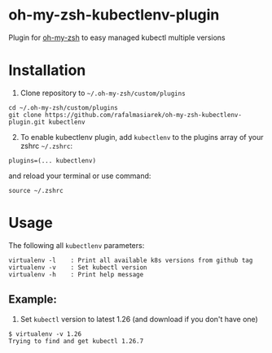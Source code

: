 # oh-my-zsh-kubectlenv-plugin
Plugin for [oh-my-zsh](https://ohmyz.sh/) to easy managed kubectl multiple versions

# Installation
1) Clone repository to `~/.oh-my-zsh/custom/plugins`
```
cd ~/.oh-my-zsh/custom/plugins
git clone https://github.com/rafalmasiarek/oh-my-zsh-kubectlenv-plugin.git kubectlenv
```
2) To enable kubectlenv plugin, add `kubectlenv` to the plugins array of your zshrc `~/.zshrc`:
```
plugins=(... kubectlenv)
```
and reload your terminal or use command:
```
source ~/.zshrc
```

# Usage
The following all `kubectlenv` parameters:

```
virtualenv -l    : Print all available k8s versions from github tag
virtualenv -v    : Set kubectl version
virtualenv -h    : Print help message
```

## Example:
1) Set `kubectl` version to latest 1.26 (and download if you don't have one)
```
$ virtualenv -v 1.26
Trying to find and get kubectl 1.26.7 
```

